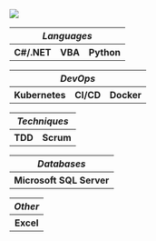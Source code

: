<img src='https://www.codewars.com/users/n.lbntz/badges/large'></img>

<table>
 <tr>
  <th colspan=4><i>Languages</i></th>
 </tr>
 <tr>
  <th colspan=2>C#/.NET</th>
  <th>VBA</th>
  <th>Python</th>
 </tr>
</table>

<table>
  <tr>
  <th colspan=3><i>DevOps</i></th>
 </tr>
 <tr>
  <tr>
  <th>Kubernetes</th>
  <th>CI/CD</th>
  <th>Docker</th>
 </tr>
</table>

<table>
  <tr>
  <th colspan=4><i>Techniques</i></th>
 </tr>
 <tr>
  <th colspan=2>TDD</th>
  <th colspan=2>Scrum</th>
 </tr>
</table>

<table>
  <tr>
  <th colspan=4><i>Databases</i></th>
 </tr>
 <tr>
  <th>Microsoft SQL Server</th>
 </tr>
</table>

<table>
  <tr>
  <th colspan=4><i>Other</i></th>
 </tr>
 <tr>
  <th>Excel</th>
 </tr>
</table>

<!---
nlbntz/nlbntz is a ✨ special ✨ repository because its `README.md` (this file) appears on your GitHub profile.
You can click the Preview link to take a look at your changes.
--->
